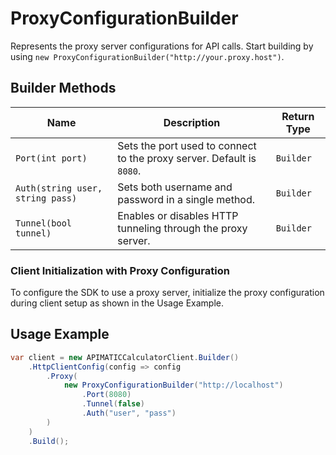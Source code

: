 
# ProxyConfigurationBuilder

Represents the proxy server configurations for API calls. Start building by using `new ProxyConfigurationBuilder("http://your.proxy.host")`.

## Builder Methods

| Name | Description | Return Type |
|  --- | --- | --- |
| <code>Port(int port)</code> | Sets the port used to connect to the proxy server. Default is `8080`. | <code>Builder</code> |
| <code>Auth(string user, string pass)</code> | Sets both username and password in a single method. | <code>Builder</code> |
| <code>Tunnel(bool tunnel)</code> | Enables or disables HTTP tunneling through the proxy server. | <code>Builder</code> |

### Client Initialization with Proxy Configuration

To configure the SDK to use a proxy server, initialize the proxy configuration during client setup as shown in the Usage Example.

## Usage Example

```csharp
var client = new APIMATICCalculatorClient.Builder()
    .HttpClientConfig(config => config
        .Proxy(
            new ProxyConfigurationBuilder("http://localhost")
                .Port(8080)
                .Tunnel(false)
                .Auth("user", "pass")
        )
    )
    .Build();
```

